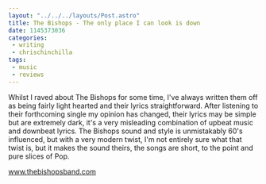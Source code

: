 ```yaml
---
layout: "../../../layouts/Post.astro"
title: The Bishops - The only place I can look is down
date: 1145373036
categories:
 - writing
 - chrischinchilla
tags: 
 - music 
 - reviews
---
```


Whilst I raved about The Bishops for some time, I've always written them off as being fairly light hearted and their lyrics straightforward. After listening to their forthcoming single my opinion has changed, their lyrics may be simple but are extremely dark, it's a very misleading combination of upbeat music and downbeat lyrics. The Bishops sound and style is unmistakably 60's influenced, but with a very modern twist, I'm not entirely sure what that twist is, but it makes the sound theirs, the songs are short, to the point and pure slices of Pop.

<a href='https://www.thebishopsband.com' target='_blank'>www.thebishopsband.com</a>
